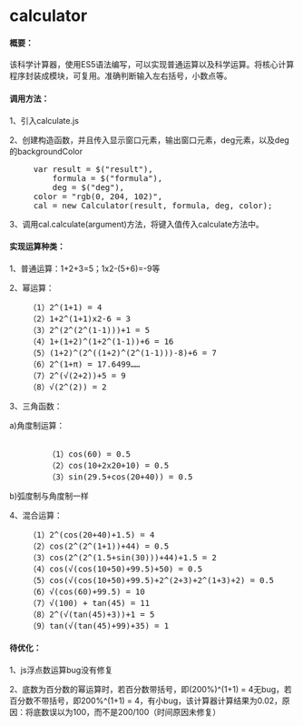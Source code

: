 # calculator
<h4>概要：</h4>
	<p>该科学计算器，使用ES5语法编写，可以实现普通运算以及科学运算。将核心计算程序封装成模块，可复用。准确判断输入左右括号，小数点等。</p>

<h4>调用方法：</h4>
<p>1、引入calculate.js</p>
<p>2、创建构造函数，并且传入显示窗口元素，输出窗口元素，deg元素，以及deg的backgroundColor</p>
<pre>
     var result = $("result"),
    	 formula = $("formula"),
    	 deg = $("deg"),
   	 color = "rgb(0, 204, 102)",
     cal = new Calculator(result, formula, deg, color);
</pre>
<p>3、调用cal.calculate(argument)方法，将键入值传入calculate方法中。</p>

<h4>实现运算种类：</h4>
<p>1、普通运算：1+2+3=5；1x2-(5+6)=-9等</p>
<p>2、幂运算：</p>
<pre>
	（1）2^(1+1) = 4
	（2）1+2^(1+1)x2-6 = 3
	（3）2^(2^(2^(1-1)))+1 = 5
	（4）1+(1+2)^(1+2^(1-1))+6 = 16
	（5）(1+2)^(2^((1+2)^(2^(1-1)))-8)+6 = 7
	（6）2^(1+π) = 17.6499……
	（7）2^(√(2+2))+5 = 9
	（8）√(2^(2)) = 2
</pre>
<p>3、三角函数：</p>
<p>a)角度制运算：</p>
<pre>   
        （1）cos(60) = 0.5
        （2）cos(10+2x20+10) = 0.5
        （3）sin(29.5+cos(20+40)) = 0.5
</pre>
<p>b)弧度制与角度制一样</p>
	
<p>4、混合运算：</p>
<pre>
	（1）2^(cos(20+40)+1.5) = 4
	（2）cos(2^(2^(1+1))+44) = 0.5
	（3）cos(2^(2^(1.5+sin(30)))+44)+1.5 = 2
	（4）cos(√(cos(10+50)+99.5)+50) = 0.5
	（5）cos(√(cos(10+50)+99.5)+2^(2+3)+2^(1+3)+2) = 0.5
	（6）√(cos(60)+99.5) = 10
	（7）√(100) + tan(45) = 11
	（8）2^(√(tan(45)+3))+1 = 5
	（9）tan(√(tan(45)+99)+35) = 1
</pre>
<h4>待优化：</h4>
<p>1、js浮点数运算bug没有修复</p>
<p>2、底数为百分数的幂运算时，若百分数带括号，即(200%)^(1+1) = 4无bug，若百分数不带括号，即200%^(1+1) = 4，有小bug，该计算器计算结果为0.02，原因：将底数误以为100，而不是200/100（时间原因未修复）</p>

